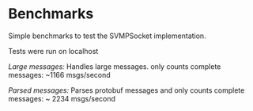# Benchmarks

Simple benchmarks to test the SVMPSocket implementation.

Tests were run on localhost

*Large messages:*  Handles large messages. only counts complete messages: ~1166 msgs/second

*Parsed messages:* Parses protobuf messages and only counts complete messages: ~ 2234 msgs/second










